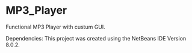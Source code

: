 # MP3_Player
Functional MP3 Player with custum GUI.

Dependencies:
This project was created using the NetBeans IDE Version 8.0.2.
